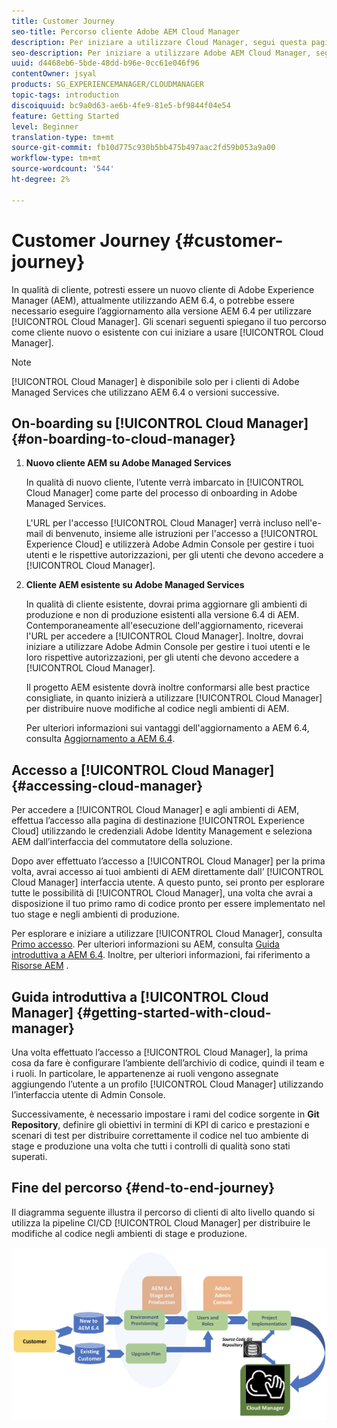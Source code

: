```yaml
---
title: Customer Journey
seo-title: Percorso cliente Adobe AEM Cloud Manager
description: Per iniziare a utilizzare Cloud Manager, segui questa pagina per saperne di più sul tuo percorso come cliente.
seo-description: Per iniziare a utilizzare Adobe AEM Cloud Manager, segui questa pagina per saperne di più sul tuo percorso come cliente.
uuid: d4468eb6-5bde-48dd-b96e-0cc61e046f96
contentOwner: jsyal
products: SG_EXPERIENCEMANAGER/CLOUDMANAGER
topic-tags: introduction
discoiquuid: bc9a0d63-ae6b-4fe9-81e5-bf9844f04e54
feature: Getting Started
level: Beginner
translation-type: tm+mt
source-git-commit: fb10d775c930b5bb475b497aac2fd59b053a9a00
workflow-type: tm+mt
source-wordcount: '544'
ht-degree: 2%

---
```



# Customer Journey {#customer-journey}

In qualità di cliente, potresti essere un nuovo cliente di Adobe Experience Manager (AEM), attualmente utilizzando AEM 6.4, o potrebbe essere necessario eseguire l’aggiornamento alla versione AEM 6.4 per utilizzare [!UICONTROL Cloud Manager]. Gli scenari seguenti spiegano il tuo percorso come cliente nuovo o esistente con cui iniziare a usare [!UICONTROL Cloud Manager].

>[!NOTE]
>
>[!UICONTROL Cloud Manager] è disponibile solo per i clienti di Adobe Managed Services che utilizzano AEM 6.4 o versioni successive.

## On-boarding su [!UICONTROL Cloud Manager]{#on-boarding-to-cloud-manager}

1. **Nuovo cliente AEM su Adobe Managed Services**

   In qualità di nuovo cliente, l’utente verrà imbarcato in [!UICONTROL Cloud Manager] come parte del processo di onboarding in Adobe Managed Services.

   L&#39;URL per l&#39;accesso [!UICONTROL Cloud Manager] verrà incluso nell&#39;e-mail di benvenuto, insieme alle istruzioni per l&#39;accesso a [!UICONTROL Experience Cloud] e utilizzerà Adobe Admin Console per gestire i tuoi utenti e le rispettive autorizzazioni, per gli utenti che devono accedere a [!UICONTROL Cloud Manager].

1. **Cliente AEM esistente su Adobe Managed Services**

   In qualità di cliente esistente, dovrai prima aggiornare gli ambienti di produzione e non di produzione esistenti alla versione 6.4 di AEM. Contemporaneamente all&#39;esecuzione dell&#39;aggiornamento, riceverai l&#39;URL per accedere a [!UICONTROL Cloud Manager]. Inoltre, dovrai iniziare a utilizzare Adobe Admin Console per gestire i tuoi utenti e le loro rispettive autorizzazioni, per gli utenti che devono accedere a [!UICONTROL Cloud Manager].

   Il progetto AEM esistente dovrà inoltre conformarsi alle best practice consigliate, in quanto inizierà a utilizzare [!UICONTROL Cloud Manager] per distribuire nuove modifiche al codice negli ambienti di AEM.

   Per ulteriori informazioni sui vantaggi dell&#39;aggiornamento a AEM 6.4, consulta [Aggiornamento a AEM 6.4](https://helpx.adobe.com/experience-manager/6-4/sites/deploying/using/upgrade.html).

## Accesso a [!UICONTROL Cloud Manager] {#accessing-cloud-manager}

Per accedere a [!UICONTROL Cloud Manager] e agli ambienti di AEM, effettua l’accesso alla pagina di destinazione [!UICONTROL Experience Cloud] utilizzando le credenziali Adobe Identity Management e seleziona AEM dall’interfaccia del commutatore della soluzione.

Dopo aver effettuato l’accesso a [!UICONTROL Cloud Manager] per la prima volta, avrai accesso ai tuoi ambienti di AEM direttamente dall’ [!UICONTROL Cloud Manager] interfaccia utente. A questo punto, sei pronto per esplorare tutte le possibilità di [!UICONTROL Cloud Manager], una volta che avrai a disposizione il tuo primo ramo di codice pronto per essere implementato nel tuo stage e negli ambienti di produzione.

Per esplorare e iniziare a utilizzare [!UICONTROL Cloud Manager], consulta [Primo accesso](first-time-login.md). Per ulteriori informazioni su AEM, consulta [Guida introduttiva a AEM 6.4](https://helpx.adobe.com/experience-manager/6-4/sites/deploying/using/deploy.html). Inoltre, per ulteriori informazioni, fai riferimento a [Risorse AEM](https://www.adobe.com/marketing-cloud/experience-manager/resources.html?promoid=759X6WV8&amp;mv=other) .

## Guida introduttiva a [!UICONTROL Cloud Manager] {#getting-started-with-cloud-manager}

Una volta effettuato l’accesso a [!UICONTROL Cloud Manager], la prima cosa da fare è configurare l’ambiente dell’archivio di codice, quindi il team e i ruoli. In particolare, le appartenenze ai ruoli vengono assegnate aggiungendo l’utente a un profilo [!UICONTROL Cloud Manager] utilizzando l’interfaccia utente di Admin Console.

Successivamente, è necessario impostare i rami del codice sorgente in **Git Repository**, definire gli obiettivi in termini di KPI di carico e prestazioni e scenari di test per distribuire correttamente il codice nel tuo ambiente di stage e produzione una volta che tutti i controlli di qualità sono stati superati.

## Fine del percorso {#end-to-end-journey}

Il diagramma seguente illustra il percorso di clienti di alto livello quando si utilizza la pipeline CI/CD [!UICONTROL Cloud Manager] per distribuire le modifiche al codice negli ambienti di stage e produzione.

![](assets/screen_shot_2018-05-15at124004pm.png)

